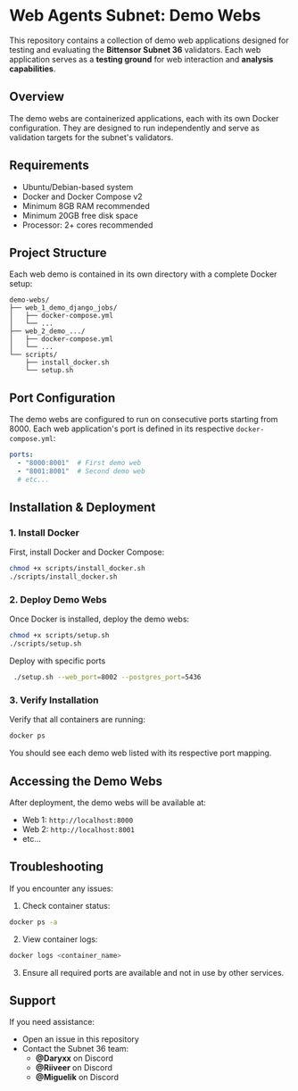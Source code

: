 # Web Agents Subnet: Demo Webs

This repository contains a collection of demo web applications designed for testing and evaluating the **Bittensor Subnet 36** validators. Each web application serves as a **testing ground** for web interaction and **analysis capabilities**.

## Overview

The demo webs are containerized applications, each with its own Docker configuration. They are designed to run independently and serve as validation targets for the subnet's validators.

## Requirements

- Ubuntu/Debian-based system
- Docker and Docker Compose v2
- Minimum 8GB RAM recommended
- Minimum 20GB free disk space
- Processor: 2+ cores recommended

## Project Structure

Each web demo is contained in its own directory with a complete Docker setup:
```
demo-webs/
├── web_1_demo_django_jobs/
│   ├── docker-compose.yml
│   └── ...
├── web_2_demo_.../
│   ├── docker-compose.yml
│   └── ...
└── scripts/
    ├── install_docker.sh
    └── setup.sh
```

## Port Configuration

The demo webs are configured to run on consecutive ports starting from 8000. Each web application's port is defined in its respective `docker-compose.yml`:

```yaml
ports:
  - "8000:8001"  # First demo web
  - "8001:8001"  # Second demo web
  # etc...
```

## Installation & Deployment

### 1. Install Docker

First, install Docker and Docker Compose:

```bash
chmod +x scripts/install_docker.sh
./scripts/install_docker.sh
```

### 2. Deploy Demo Webs

Once Docker is installed, deploy the demo webs:

```bash
chmod +x scripts/setup.sh
./scripts/setup.sh
```
Deploy with specific ports
```bash
 ./setup.sh --web_port=8002 --postgres_port=5436
```
### 3. Verify Installation

Verify that all containers are running:

```bash
docker ps
```

You should see each demo web listed with its respective port mapping.

## Accessing the Demo Webs

After deployment, the demo webs will be available at:
- Web 1: `http://localhost:8000`
- Web 2: `http://localhost:8001`
- etc...

## Troubleshooting

If you encounter any issues:

1. Check container status:
```bash
docker ps -a
```

2. View container logs:
```bash
docker logs <container_name>
```

3. Ensure all required ports are available and not in use by other services.

## Support

If you need assistance:
- Open an issue in this repository
- Contact the Subnet 36 team:
  - **@Daryxx** on Discord
  - **@Riiveer** on Discord
  - **@Miguelik** on Discord